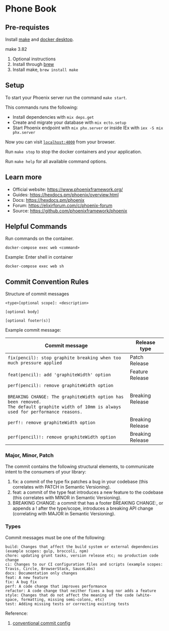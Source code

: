 # Phone Book

## Pre-requistes
Install [make](https://formulae.brew.sh/formula/make#default) and [docker desktop](https://www.docker.com/products/docker-desktop).

make 3.82
  1. Optional instructions
  1. Install through [brew](https://brew.sh/)
  1. Install make, `brew install make`

## Setup
To start your Phoenix server run the command `make start`.

This commands runs the following:
  * Install dependencies with `mix deps.get`
  * Create and migrate your database with `mix ecto.setup`
  * Start Phoenix endpoint with `mix phx.server` or inside IEx with `iex -S mix phx.server`

Now you can visit [`localhost:4000`](http://localhost:4000) from your browser.

Run `make stop` to stop the docker containers and your application.

Run `make help` for all available command options.

## Learn more

  * Official website: https://www.phoenixframework.org/
  * Guides: https://hexdocs.pm/phoenix/overview.html
  * Docs: https://hexdocs.pm/phoenix
  * Forum: https://elixirforum.com/c/phoenix-forum
  * Source: https://github.com/phoenixframework/phoenix

## Helpful Commands

Run commands on the container.
```
docker-compose exec web <command>
```

Example: Enter shell in container
```
docker-compose exec web sh
```

## Commit Convention Rules

Structure of commit messages
```
<type>[optional scope]: <description>

[optional body]

[optional footer(s)]
```

Example commit message: 

| Commit message                                                                                                                                                                                   | Release type               |
| ------------------------------------------------------------------------------------------------------------------------------------------------------------------------------------------------ | -------------------------- |
| `fix(pencil): stop graphite breaking when too much pressure applied`                                                                                                                             | Patch Release              |
| `feat(pencil): add 'graphiteWidth' option`                                                                                                                                                       | Feature Release  |
| `perf(pencil): remove graphiteWidth option`<br><br>`BREAKING CHANGE: The graphiteWidth option has been removed.`<br>`The default graphite width of 10mm is always used for performance reasons.` | Breaking Release |
| `perf!: remove graphiteWidth option` | Breaking Release |
| `perf(pencil)!: remove graphiteWidth option` | Breaking Release |

### Major, Minor, Patch 

The commit contains the following structural elements, to communicate intent to the consumers of your library:

1. fix: a commit of the type fix patches a bug in your codebase (this correlates with PATCH in Semantic Versioning).
1. feat: a commit of the type feat introduces a new feature to the codebase (this correlates with MINOR in Semantic Versioning).
1. BREAKING CHANGE: a commit that has a footer BREAKING CHANGE:, or appends a ! after the type/scope, introduces a breaking API change (correlating with MAJOR in Semantic Versioning).

### Types

Commit messages must be one of the following:

    build: Changes that affect the build system or external dependencies (example scopes: gulp, broccoli, npm)
    chore: updating grunt tasks, version release etc; no production code change
    ci: Changes to our CI configuration files and scripts (example scopes: Travis, Circle, BrowserStack, SauceLabs)
    docs: Documentation only changes
    feat: A new feature
    fix: A bug fix
    perf: A code change that improves performance
    refactor: A code change that neither fixes a bug nor adds a feature
    style: Changes that do not affect the meaning of the code (white-space, formatting, missing semi-colons, etc)
    test: Adding missing tests or correcting existing tests

Reference:
1. [conventional commit config](https://hexdocs.pm/git_ops/readme.html#configuration)